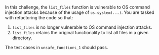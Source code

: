 In this challenge, the `list_files` function is vulnerable to OS command injection attacks because of the usage of `os.system(...)`. You are tasked with refactoring the code so that:
1. `list_files` is no longer vulnerable to OS command injection attacks.
2. `list_files` retains the original functionality to list all files in a given directory.

The test cases in `unsafe_functions_1` should pass.
